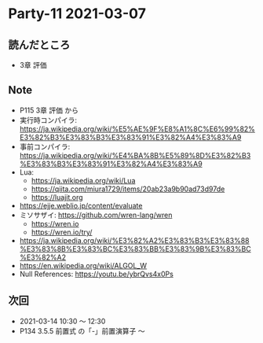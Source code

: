 # Party-11 2021-03-07
## 読んだところ
- 3章 評価

## Note
- P115 3章 評価 から
- 実行時コンパイラ: https://ja.wikipedia.org/wiki/%E5%AE%9F%E8%A1%8C%E6%99%82%E3%82%B3%E3%83%B3%E3%83%91%E3%82%A4%E3%83%A9
- 事前コンパイラ: https://ja.wikipedia.org/wiki/%E4%BA%8B%E5%89%8D%E3%82%B3%E3%83%B3%E3%83%91%E3%82%A4%E3%83%A9
- Lua:
    - https://ja.wikipedia.org/wiki/Lua
    - https://qiita.com/miura1729/items/20ab23a9b90ad73d97de
    - https://luajit.org
- https://ejje.weblio.jp/content/evaluate
- ミソサザイ: https://github.com/wren-lang/wren
    - https://wren.io
    - https://wren.io/try/
- https://ja.wikipedia.org/wiki/%E3%82%A2%E3%83%B3%E3%83%88%E3%83%8B%E3%83%BC%E3%83%BB%E3%83%9B%E3%83%BC%E3%82%A2
- https://en.wikipedia.org/wiki/ALGOL_W
- Null References: https://youtu.be/ybrQvs4x0Ps

## 次回
- 2021-03-14 10:30 〜 12:30
- P134 3.5.5 前置式 の「-」前置演算子 〜
